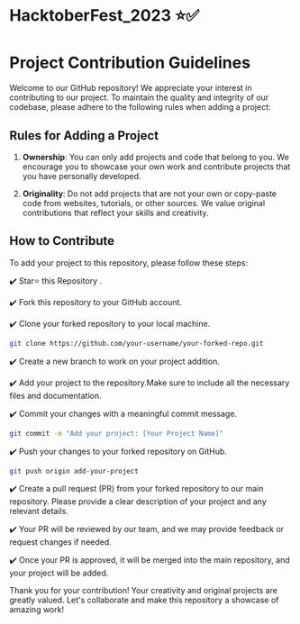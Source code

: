 # HacktoberFest_2023 ⭐✅

# Project Contribution Guidelines

Welcome to our GitHub repository! We appreciate your interest in contributing to our project. To maintain the quality and integrity of our codebase, please adhere to the following rules when adding a project:

## Rules for Adding a Project

1. **Ownership**: You can only add projects and code that belong to you. We encourage you to showcase your own work and contribute projects that you have personally developed.

2. **Originality**: Do not add projects that are not your own or copy-paste code from websites, tutorials, or other sources. We value original contributions that reflect your skills and creativity.

## How to Contribute

To add your project to this repository, please follow these steps:

✔️ Star⭐ this Repository .

✔️ Fork this repository to your GitHub account.

✔️ Clone your forked repository to your local machine.

   ```bash
   git clone https://github.com/your-username/your-forked-repo.git
   ```

✔️ Create a new branch to work on your project addition.

✔️ Add your project to the repository.Make sure to include all the necessary files and documentation.

✔️ Commit your changes with a meaningful commit message.

```bash
git commit -m "Add your project: [Your Project Name]"
```
✔️ Push your changes to your forked repository on GitHub.

```bash
git push origin add-your-project
```
✔️ Create a pull request (PR) from your forked repository to our main repository. Please provide a clear description of your project and any relevant details.

✔️ Your PR will be reviewed by our team, and we may provide feedback or request changes if needed.

✔️ Once your PR is approved, it will be merged into the main repository, and your project will be added.

Thank you for your contribution! Your creativity and original projects are greatly valued. Let's collaborate and make this repository a showcase of amazing work!
